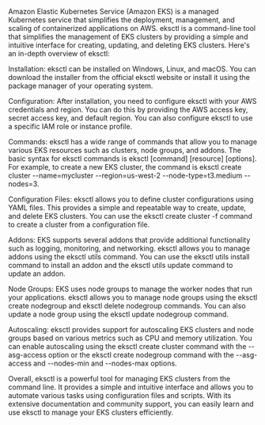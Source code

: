 Amazon Elastic Kubernetes Service (Amazon EKS) is a managed Kubernetes service that simplifies the deployment, management, and scaling of containerized applications on AWS. eksctl is a command-line tool that simplifies the management of EKS clusters by providing a simple and intuitive interface for creating, updating, and deleting EKS clusters. Here's an in-depth overview of eksctl:

Installation: eksctl can be installed on Windows, Linux, and macOS. You can download the installer from the official eksctl website or install it using the package manager of your operating system.

Configuration: After installation, you need to configure eksctl with your AWS credentials and region. You can do this by providing the AWS access key, secret access key, and default region. You can also configure eksctl to use a specific IAM role or instance profile.

Commands: eksctl has a wide range of commands that allow you to manage various EKS resources such as clusters, node groups, and addons. The basic syntax for eksctl commands is eksctl [command] [resource] [options]. For example, to create a new EKS cluster, the command is eksctl create cluster --name=mycluster --region=us-west-2 --node-type=t3.medium --nodes=3.

Configuration Files: eksctl allows you to define cluster configurations using YAML files. This provides a simple and repeatable way to create, update, and delete EKS clusters. You can use the eksctl create cluster -f command to create a cluster from a configuration file.

Addons: EKS supports several addons that provide additional functionality such as logging, monitoring, and networking. eksctl allows you to manage addons using the eksctl utils command. You can use the eksctl utils install command to install an addon and the eksctl utils update command to update an addon.

Node Groups: EKS uses node groups to manage the worker nodes that run your applications. eksctl allows you to manage node groups using the eksctl create nodegroup and eksctl delete nodegroup commands. You can also update a node group using the eksctl update nodegroup command.

Autoscaling: eksctl provides support for autoscaling EKS clusters and node groups based on various metrics such as CPU and memory utilization. You can enable autoscaling using the eksctl create cluster command with the --asg-access option or the eksctl create nodegroup command with the --asg-access and --nodes-min and --nodes-max options.

Overall, eksctl is a powerful tool for managing EKS clusters from the command line. It provides a simple and intuitive interface and allows you to automate various tasks using configuration files and scripts. With its extensive documentation and community support, you can easily learn and use eksctl to manage your EKS clusters efficiently.
